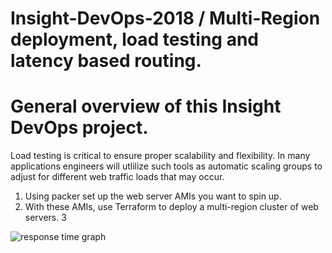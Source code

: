 # Insight-DevOps-2018 / Multi-Region deployment, load testing and latency based routing.

# General overview of this Insight DevOps project.

Load testing is critical to ensure proper scalability and flexibility. In many applications engineers will utlilize such tools as automatic scaling groups to adjust for different web traffic loads that may occur.  

1. Using packer set up the web server AMIs you want to spin up.
2. With these AMIs, use Terraform to deploy a multi-region cluster of web servers.
3  


![response time graph](https://user-images.githubusercontent.com/14183360/45243601-57f9b580-b2a9-11e8-80d3-4034bee483d3.png)


